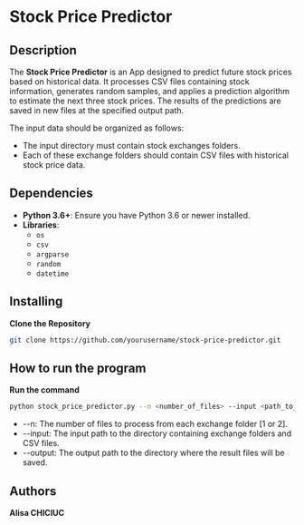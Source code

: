 # Stock Price Predictor

## Description

The **Stock Price Predictor** is an App designed to predict future stock prices based on historical data. It processes CSV files containing stock information, generates random samples, and applies a prediction algorithm to estimate the next three stock prices. The results of the predictions are saved in new files at the specified output path.

The input data should be organized as follows:
- The input directory must contain stock exchanges folders.
- Each of these exchange folders should contain CSV files with historical stock price data.

## Dependencies

- **Python 3.6+**: Ensure you have Python 3.6 or newer installed.
- **Libraries**: 
  - `os`
  - `csv`
  - `argparse`
  - `random`
  - `datetime`

## Installing

**Clone the Repository**
   ```bash
   git clone https://github.com/yourusername/stock-price-predictor.git
   ```

## How to run the program
**Run the command**
   ```bash
   python stock_price_predictor.py --n <number_of_files> --input <path_to_input_directory> --output <path_to_output_directory>
   ```
- --n:      The number of files to process from each exchange folder [1 or 2].
- --input:  The input path to the directory containing exchange folders and CSV files.
- --output: The output path to the directory where the result files will be saved.

## Authors
  **Alisa CHICIUC**
